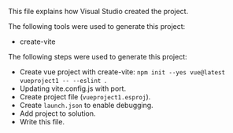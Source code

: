 This file explains how Visual Studio created the project.

The following tools were used to generate this project:
- create-vite

The following steps were used to generate this project:
- Create vue project with create-vite: `npm init --yes vue@latest vueproject1 -- --eslint `.
- Updating vite.config.js with port.
- Create project file (`vueproject1.esproj`).
- Create `launch.json` to enable debugging.
- Add project to solution.
- Write this file.
